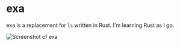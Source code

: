 exa
===

exa is a replacement for `ls` written in Rust. I'm learning Rust as I go.

![Screenshot of exa](https://raw.githubusercontent.com/ogham/exa/master/screenshot.png)
